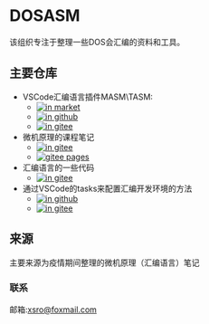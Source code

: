 # DOSASM

该组织专注于整理一些DOS会汇编的资料和工具。

## 主要仓库

- VSCode汇编语言插件MASM\TASM:
  - [![in market](https://img.shields.io/badge/-xsro.masm--tasm-blue?logo=visual-studio-code)](https://marketplace.visualstudio.com/items?itemName=xsro.masm-tasm)
  - [![in github](https://img.shields.io/badge/-xsro%2Fmasm--tasm-lightgrey?logo=github)](https://github.com/xsro/masm-tasm)
  - [![in gitee](https://img.shields.io/badge/-dosasm%2Fmasm--tasm-red?logo=gitee)](https://gitee.com/dosasm/masm-tasm)
- 微机原理的课程笔记
  - [![in gitee](https://img.shields.io/badge/-dosasm%2Fdosasm-red?logo=gitee)](https://gitee.com/dosasm/dosasm)
  - [![gitee pages](https://img.shields.io/badge/-pages-green?logo=gitee)](https://dosasm.gitee.io)
- 汇编语言的一些代码
  - [![in gitee](https://img.shields.io/badge/-dosasm%2FCLTASM-red?logo=gitee)](https://gitee.com/dosasm/CLTASM)
- 通过VSCode的tasks来配置汇编开发环境的方法
  - [![in github](https://img.shields.io/badge/-xsro%2FVSC--ASMtasks-lightgrey?logo=github)](https://github.com/xsro/VSC-ASMtasks)
  - [![in gitee](https://img.shields.io/badge/-dosasm%2FVSC--ASMtasks-red?logo=gitee)](https://gitee.com/dosasm/VSC-ASMtasks)

## 来源

主要来源为疫情期间整理的微机原理（汇编语言）笔记

### 联系

邮箱:xsro@foxmail.com
